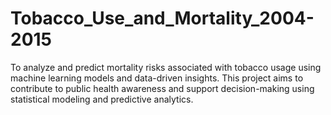 # Tobacco_Use_and_Mortality_2004-2015
To analyze and predict mortality risks associated with tobacco usage using machine learning models and data-driven insights. This project aims to contribute to public health awareness and support decision-making using statistical modeling and predictive analytics.
